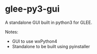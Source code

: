 # glee-py3-gui
A standalone GUI built in python3 for GLEE.

Notes:
- GUI to use wxPython4
- Standalone to be built using pyinstaller

